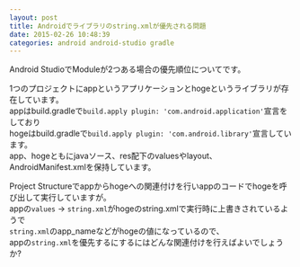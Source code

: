 ```yaml
---
layout: post
title: Androidでライブラリのstring.xmlが優先される問題
date: 2015-02-26 10:48:39
categories: android android-studio gradle
---
```

<p>Android StudioでModuleが2つある場合の優先順位についてです。</p>

<p>1つのプロジェクトにappというアプリケーションとhogeというライブラリが存在しています。<br>
appはbuild.gradleで<code>build.apply plugin: 'com.android.application'</code>宣言をしており<br>
hogeはbuild.gradleで<code>build.apply plugin: 'com.android.library'</code>宣言しています。<br>
app、hogeともにjavaソース、res配下のvaluesやlayout、AndroidManifest.xmlを保持しています。</p>

<p>Project Structureでappからhogeへの関連付けを行いappのコードでhogeを呼び出して実行していますが。<br>
appの<code>values</code> -> <code>string.xml</code>がhogeのstring.xmlで実行時に上書きされているようで<br>
<code>string.xml</code>のapp_nameなどがhogeの値になっているので、<br>
appの<code>string.xml</code>を優先するにするにはどんな関連付けを行えばよいでしょうか?</p>
